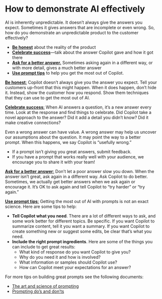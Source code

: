 # How to demonstrate AI effectively
AI is inherently unpredictable. It doesn’t always give the answers you expect. Sometimes it gives answers that are incomplete or even wrong. So, how do you demonstrate an unpredictable product to the customer effectively?
- <ins>**Be honest**</ins>  about the reality of the product
- <ins>**Celebrate success**</ins>—talk about the answer Copilot gave and how it got there
- <ins>**Ask for a better answer.**</ins> Sometimes asking again in a different way, or with more detail, gives a much better answer
- <ins>**Use prompt tips**</ins> to help you get the most out of Copilot. 

<ins>**Be honest**:</ins> Copilot doesn’t always give you the answer you expect. Tell your customers up-front that this might happen. When it does happen, don’t hide it. Instead, show the customer how you respond. Show them techniques that they can use to get the most out of AI.

<ins>**Celebrate success**:</ins> When AI answers a question, it’s a new answer every time. Look at the response and find things to celebrate. Did Copilot take a novel approach to the answer? Did it add a detail you didn’t know? Did it make creative connections?

Even a wrong answer can have value. A wrong answer may help us uncover our assumptions about the question. It may point the way to a better prompt. When this happens, we say Copilot is “usefully wrong.”
- If a prompt isn’t giving you great answers, submit feedback.
- If you have a prompt that works really well with your audience, we encourage you to share it with your team!

<ins>**Ask for a better answer**:</ins> Don’t let a poor answer slow you down. When the answer isn’t great, ask again in a different way. Ask Copilot to do better. Sometimes, we actually get better answers when we ask again or encourage it. It’s OK to ask again and tell Copilot to “try harder” or “try again.”

<ins>**Use prompt tips**:</ins> Getting the most out of AI with prompts is not an exact science. Here are some tips to help:
- **Tell Copilot what you need**. There are a lot of different ways to ask, and some work better for different topics. Be specific. If you want Copilot to summarize content, tell it you want a summary. If you want Copilot to create something new or suggest some edits, be clear that’s what you need.
- **Include the right prompt ingredients**. Here are some of the things you can include to get great results:
    - What kind of response do you want Copilot to give you?
    - Why do you need it and how is involved?
    - What information or samples should Copilot use?
    - How can Copilot meet your expectations for an answer?

For more tips on building great prompts see the following documents:
- [The art and science of prompting](https://adoption.microsoft.com/files/copilot/Prompt-ingredients-one-pager.pdf)
- [Prompting do’s and don’ts](https://adoption.microsoft.com/files/copilot/Prompt-dos-and-donts-one-pager.pdf)